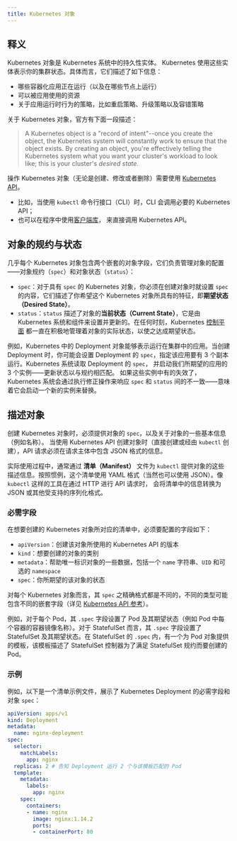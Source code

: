 ```yaml
---
title: Kubernetes 对象
---
```


## 释义

Kubernetes 对象是 Kubernetes 系统中的持久性实体。 Kubernetes 使用这些实体表示你的集群状态。具体而言，它们描述了如下信息：

- 哪些容器化应用正在运行（以及在哪些节点上运行）
- 可以被应用使用的资源
- 关于应用运行时行为的策略，比如重启策略、升级策略以及容错策略

关于 Kubernetes 对象，官方有下面一段描述：

> A Kubernetes object is a "record of intent"--once you create the object, the Kubernetes system will constantly work to ensure that the object exists. By creating an object, you're effectively telling the Kubernetes system what you want your cluster's workload to look like; this is your cluster's *desired state*.

操作 Kubernetes 对象（无论是创建、修改或者删除）需要使用 [Kubernetes API](https://kubernetes.io/zh-cn/docs/concepts/overview/kubernetes-api)。 

- 比如，当使用 `kubectl` 命令行接口（CLI）时，CLI 会调用必要的 Kubernetes API；
- 也可以在程序中使用[客户端库](https://kubernetes.io/zh-cn/docs/reference/using-api/client-libraries/)， 来直接调用 Kubernetes API。

## 对象的规约与状态

几乎每个 Kubernetes 对象包含两个嵌套的对象字段，它们负责管理对象的配置——对象规约（`spec`）和对象状态（`status`）：

- `spec`：对于具有 `spec` 的 Kubernetes 对象，你必须在创建对象时就设置 `spec` 的内容，它们描述了你希望这个 Kubernetes 对象所具有的特征，即**期望状态（Desired State）**。
- `status`：`status` 描述了对象的**当前状态（Current State）**，它是由 Kubernetes 系统和组件来设置并更新的。在任何时刻，Kubernetes [控制平面](https://kubernetes.io/zh-cn/docs/reference/glossary/?all=true#term-control-plane) 都一直在积极地管理着对象的实际状态，以使之达成期望状态。

例如，Kubernetes 中的 Deployment 对象能够表示运行在集群中的应用。当创建 Deployment 时，你可能会设置 Deployment 的 `spec`，指定该应用要有 3 个副本运行。Kubernetes 系统读取 Deployment 的 `spec`， 并启动我们所期望的应用的 3 个实例——更新状态以与规约相匹配。 如果这些实例中有的失效了，Kubernetes 系统会通过执行修正操作来响应 `spec` 和 `status` 间的不一致——意味着它会启动一个新的实例来替换。

## 描述对象

创建 Kubernetes 对象时，必须提供对象的 `spec`，以及关于对象的一些基本信息（例如名称）。 当使用 Kubernetes API 创建对象时（直接创建或经由 `kubectl` 创建），API 请求必须在请求主体中包含 JSON 格式的信息。

实际使用过程中，通常通过 **清单（Manifest）** 文件为 `kubectl` 提供对象的这些描述信息。按照惯例，这个清单使用 YAML 格式（当然也可以使用 JSON）。像 `kubectl` 这样的工具在通过 HTTP 进行 API 请求时， 会将清单中的信息转换为 JSON 或其他受支持的序列化格式。

### 必需字段

在想要创建的 Kubernetes 对象所对应的清单中，必须要配置的字段如下：

- `apiVersion`：创建该对象所使用的 Kubernetes API 的版本
- `kind`：想要创建的对象的类别
- `metadata`：帮助唯一标识对象的一些数据，包括一个 `name` 字符串、`UID` 和可选的 `namespace`
- `spec`：你所期望的该对象的状态

对每个 Kubernetes 对象而言，其 `spec` 之精确格式都是不同的，不同的类型可能包含不同的嵌套字段（详见 [Kubernetes API 参考](https://kubernetes.io/zh-cn/docs/reference/kubernetes-api/)）。

例如，对于每个 Pod，其 `.spec` 字段设置了 Pod 及其期望状态（例如 Pod 中每个容器的容器镜像名称）。对于 StatefulSet 而言，其 `.spec` 字段设置了 StatefulSet 及其期望状态。在 StatefulSet 的 `.spec` 内，有一个为 Pod 对象提供的模板，该模板描述了 StatefulSet 控制器为了满足 StatefulSet 规约而要创建的 Pod。

### 示例

例如，以下是一个清单示例文件，展示了 Kubernetes Deployment 的必需字段和对象 `spec`：

```yaml
apiVersion: apps/v1
kind: Deployment
metadata:
  name: nginx-deployment
spec:
  selector:
    matchLabels:
      app: nginx
  replicas: 2 # 告知 Deployment 运行 2 个与该模板匹配的 Pod
  template:
    metadata:
      labels:
        app: nginx
    spec:
      containers:
      - name: nginx
        image: nginx:1.14.2
        ports:
        - containerPort: 80
```

